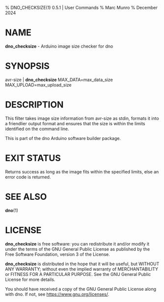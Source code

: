 % DNO_CHECKSIZE(1) 0.5.1 | User Commands
% Marc Munro
% December 2024

# NAME

**dno_checksize** - Arduino image size checker for dno

# SYNOPSIS
 avr-size | **dno_checksize** MAX_DATA=max_data_size MAX_UPLOAD=max_upload_size

# DESCRIPTION
This filter takes image size information from avr-size as stdin,
formats it into a friendlier output format and ensures that the size
is within the limits identified on the command line.

This is part of the dno Arduino software builder package.

# EXIT STATUS

Returns success as long as the image fits within the specified limits,
else an error code is returned.

# SEE ALSO
  **dno**(1)

# LICENSE

**dno_checksize** is free software: you can redistribute it and/or modify
it under the terms of the GNU General Public License as published by
the Free Software Foundation, version 3 of the License.

**dno_checksize** is distributed in the hope that it will be useful, but
WITHOUT ANY WARRANTY; without even the implied warranty of
MERCHANTABILITY or FITNESS FOR A PARTICULAR PURPOSE. See the GNU
General Public License for more details.

You should have received a copy of the GNU General Public License
along with dno. If not, see <https://www.gnu.org/licenses/>.

